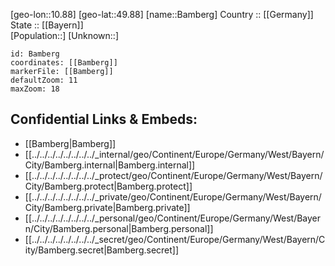 ﻿---
location: [49.88,10.88] 
mapzoom: [7,12] 
mapmarker: city 
type: City
tags:
- geo/City


SpocWebEntityId: 29004
isDeleted: false
confidential: public

---
[geo-lon::10.88] 
[geo-lat::49.88] 
[name::Bamberg] 
Country :: [[Germany]]  
State :: [[Bayern]]  
[Population::] 
[Unknown::] 


```leaflet
id: Bamberg
coordinates: [[Bamberg]] 
markerFile: [[Bamberg]] 
defaultZoom: 11 
maxZoom: 18
```


## Confidential Links & Embeds: 
- [[Bamberg|Bamberg]]  
- [[../../../../../../../../_internal/geo/Continent/Europe/Germany/West/Bayern/City/Bamberg.internal|Bamberg.internal]] 
- [[../../../../../../../../_protect/geo/Continent/Europe/Germany/West/Bayern/City/Bamberg.protect|Bamberg.protect]] 
- [[../../../../../../../../_private/geo/Continent/Europe/Germany/West/Bayern/City/Bamberg.private|Bamberg.private]] 
- [[../../../../../../../../_personal/geo/Continent/Europe/Germany/West/Bayern/City/Bamberg.personal|Bamberg.personal]] 
- [[../../../../../../../../_secret/geo/Continent/Europe/Germany/West/Bayern/City/Bamberg.secret|Bamberg.secret]] 
